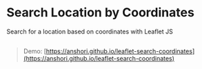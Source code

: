 # Search Location by Coordinates
Search for a location based on coordinates with Leaflet JS
##
> Demo: [https://anshori.github.io/leaflet-search-coordinates](https://anshori.github.io/leaflet-search-coordinates)